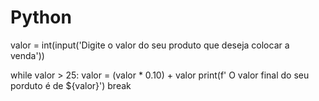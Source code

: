# Python
 valor = int(input('Digite o valor do seu produto que deseja colocar a venda'))

while valor > 25:
  valor = (valor * 0.10) + valor
  print(f' O valor final do seu porduto é de ${valor}')
  break
